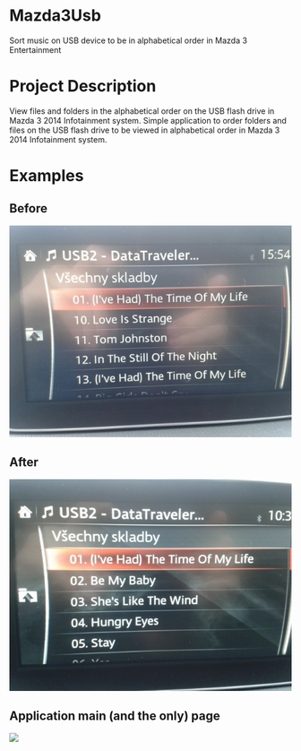# Mazda3Usb
Sort music on USB device to be in alphabetical order in Mazda 3 Entertainment

# Project Description
View files and folders in the alphabetical order on the USB flash drive in Mazda 3 2014 Infotainment system.
Simple application to order folders and files on the USB flash drive to be viewed in alphabetical order in Mazda 3 2014 Infotainment system.

# Examples
## Before
![](before.jpg)

## After
![](after.jpg)

## Application main (and the only) page
![](app.png)
